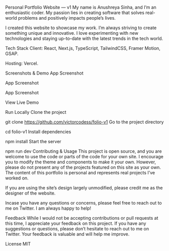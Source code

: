 Personal Portfolio Website — v1
My name is Anushreya Sinha, and I’m an enthusiastic coder. My passion lies in creating software that solves real-world problems and positively impacts people’s lives.

I created this website to showcase my work. I’m always striving to create something unique and innovative. I love experimenting with new technologies and staying up-to-date with the latest trends in the tech world.

Tech Stack
Client: React, Next.js, TypeScript, TailwindCSS, Framer Motion, GSAP.

Hosting: Vercel.

Screenshots & Demo
App Screenshot

App Screenshot

App Screenshot

View Live Demo

Run Locally
Clone the project

  git clone https://github.com/victorcodess/folio-v1
Go to the project directory

  cd folio-v1
Install dependencies

  npm install
Start the server

  npm run dev
Contributing & Usage
This project is open source, and you are welcome to use the code or parts of the code for your own site. I encourage you to modify the theme and components to make it your own. However, please do not present any of the projects featured on this site as your own. The content of this portfolio is personal and represents real projects I’ve worked on.

If you are using the site’s design largely unmodified, please credit me as the designer of the website.

Incase you have any questions or concerns, please feel free to reach out to me on Twitter. I am always happy to help!

Feedback
While I would not be accepting contributions or pull requests at this time, I appreciate your feedback on this project. If you have any suggestions or questions, please don’t hesitate to reach out to me on Twitter. Your feedback is valuable and will help me improve.

License
MIT
